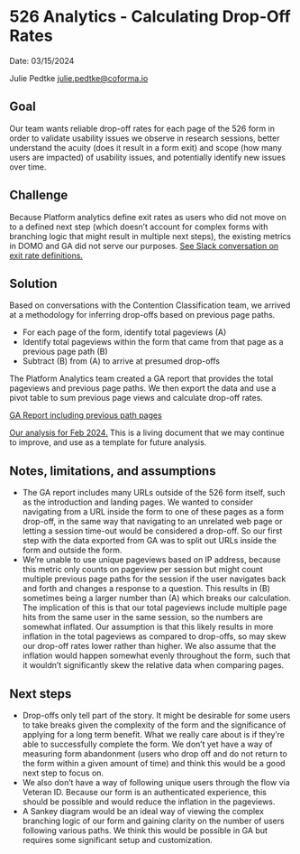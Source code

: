 # 526 Analytics - Calculating Drop-Off Rates

Date: 03/15/2024

Julie Pedtke 
julie.pedtke@coforma.io

## Goal
Our team wants reliable drop-off rates for each page of the 526 form in order to validate usability issues we observe in research sessions, better understand the acuity (does it result in a form exit) and scope (how many users are impacted) of usability issues, and potentially identify new issues over time. 

## Challenge
Because Platform analytics define exit rates as users who did not move on to a defined next step (which doesn’t account for complex forms with branching logic that might result in multiple next steps), the existing metrics in DOMO and GA did not serve our purposes. [See Slack conversation on exit rate definitions.](https://dsva.slack.com/archives/C1Q4294JJ/p1708113211058089?thread_ts=1708103275.754219&cid=C1Q4294JJ)

## Solution
Based on conversations with the Contention Classification team, we arrived at a methodology for inferring drop-offs based on previous page paths. 
- For each page of the form, identify total pageviews (A)
- Identify total pageviews within the form that came from that page as a previous page path (B)
- Subtract (B) from (A) to arrive at presumed drop-offs

The Platform Analytics team created a GA report that provides the total pageviews and previous page paths. We then export the data and use a pivot table to sum previous page views and calculate drop-off rates. 

[GA Report including previous path pages](https://analytics.google.com/analytics/web/#/report/content-pages/a50123418w177519031p176188361/_u.date00=20240201&_u.date01=20240229&explorer-table.advFilter=%5B%5B0,%22analytics.pagePath%22,%22BW%22,%22www.va.gov~2Fdisability~2Ffile-disability-claim-form-21-526ez~2F%22,0%5D,%5B0,%22analytics.previousPagePath%22,%22BW%22,%22www.va.gov~2Fdisability~2Ffile-disability-claim-form-21-526ez~2F%22,0%5D%5D&explorer-table.plotKeys=%5B%5D&explorer-table.secSegmentId=analytics.previousPagePath&explorer-table.rowCount=5000/)

[Our analysis for Feb 2024.](https://docs.google.com/spreadsheets/d/1Ba7fixOCyOqbe0q8_5mh4s0p5hYbpaw2x_KAX-jcoKo/edit#gid=1500622252) This is a living document that we may continue to improve, and use as a template for future analysis. 

## Notes, limitations, and assumptions
- The GA report includes many URLs outside of the 526 form itself, such as the introduction and landing pages. We wanted to consider navigating from a URL inside the form to one of these pages as a form drop-off, in the same way that navigating to an unrelated web page or letting a session time-out would be considered a drop-off. So our first step with the data exported from GA was to split out URLs inside the form and outside the form.
- We’re unable to use unique pageviews based on IP address, because this metric only counts on pageview per session but might count multiple previous page paths for the session if the user navigates back and forth and changes a response to a question. This results in (B) sometimes being a larger number than (A) which breaks our calculation. The implication of this is that our total pageviews include multiple page hits from the same user in the same session, so the numbers are somewhat inflated. Our assumption is that this likely results in more inflation in the total pageviews as compared to drop-offs, so may skew our drop-off rates lower rather than higher. We also assume that the inflation would happen somewhat evenly throughout the form, such that it wouldn’t significantly skew the relative data when comparing pages. 

## Next steps
- Drop-offs only tell part of the story. It might be desirable for some users to take breaks given the complexity of the form and the significance of applying for a long term benefit. What we really care about is if they’re able to successfully complete the form. We don’t yet have a way of measuring form abandonment (users who drop off and do not return to the form within a given amount of time) and think this would be a good next step to focus on.
- We also don’t have a way of following unique users through the flow via Veteran ID. Because our form is an authenticated experience, this should be possible and would reduce the inflation in the pageviews.
- A Sankey diagram would be an ideal way of viewing the complex branching logic of our form and gaining clarity on the number of users following various paths. We think this would be possible in GA but requires some significant setup and customization. 
